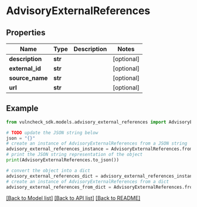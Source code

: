 # AdvisoryExternalReferences


## Properties

Name | Type | Description | Notes
------------ | ------------- | ------------- | -------------
**description** | **str** |  | [optional] 
**external_id** | **str** |  | [optional] 
**source_name** | **str** |  | [optional] 
**url** | **str** |  | [optional] 

## Example

```python
from vulncheck_sdk.models.advisory_external_references import AdvisoryExternalReferences

# TODO update the JSON string below
json = "{}"
# create an instance of AdvisoryExternalReferences from a JSON string
advisory_external_references_instance = AdvisoryExternalReferences.from_json(json)
# print the JSON string representation of the object
print(AdvisoryExternalReferences.to_json())

# convert the object into a dict
advisory_external_references_dict = advisory_external_references_instance.to_dict()
# create an instance of AdvisoryExternalReferences from a dict
advisory_external_references_from_dict = AdvisoryExternalReferences.from_dict(advisory_external_references_dict)
```
[[Back to Model list]](../README.md#documentation-for-models) [[Back to API list]](../README.md#documentation-for-api-endpoints) [[Back to README]](../README.md)


